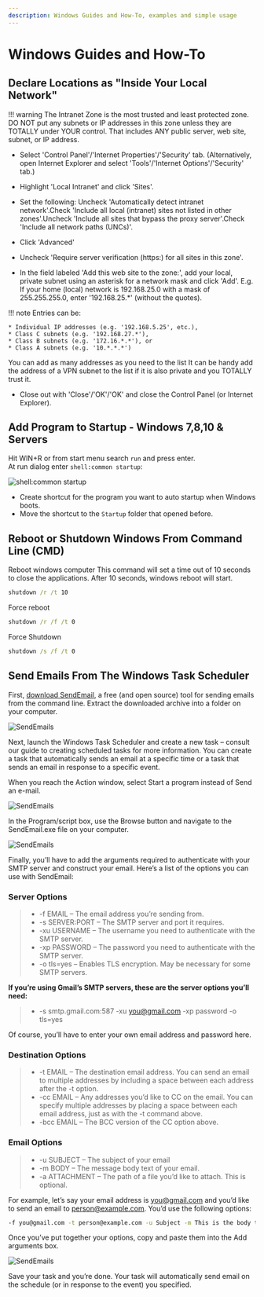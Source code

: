 ```yaml
---
description: Windows Guides and How-To, examples and simple usage
---
```


# Windows Guides and How-To

## Declare Locations as "Inside Your Local Network"

!!! warning
    The Intranet Zone is the most trusted and least protected zone. DO NOT put any subnets or IP addresses in this zone unless they are TOTALLY under YOUR control. That includes ANY public server, web site, subnet, or IP address.

* Select 'Control Panel'/'Internet Properties'/'Security' tab. (Alternatively, open Internet Explorer and select 'Tools'/'Internet Options'/'Security' tab.)

* Highlight 'Local Intranet' and click 'Sites'.

* Set the following: Uncheck 'Automatically detect intranet network'.Check 'Include all local (intranet) sites not listed in other zones'.Uncheck 'Include all sites that bypass the proxy server'.Check 'Include all network paths (UNCs)'.​

* Click 'Advanced'

* Uncheck 'Require server verification (https:) for all sites in this zone'.

* In the field labeled 'Add this web site to the zone:', add your local, private subnet using an asterisk for a network mask and click 'Add'. E.g. If your home (local) network is 192.168.25.0 with a mask of 255.255.255.0, enter '192.168.25.*' (without the quotes).

!!! note
    Entries can be:​

    * Individual IP addresses (e.g. '192.168.5.25', etc.),
    * Class C subnets (e.g. '192.168.27.*'),
    * Class B subnets (e.g. '172.16.*.*'), or
    * Class A subnets (e.g. '10.*.*.*')​

You can add as many addresses as you need to the list
It can be handy add the address of a VPN subnet to the list if it is also private and you TOTALLY trust it.​

* Close out with 'Close'/'OK'/'OK' and close the Control Panel (or Internet Explorer).

## Add Program to Startup - Windows 7,8,10 & Servers

Hit WIN+R or from start menu search `run` and press enter.  
At run dialog enter `shell:common startup`:

![shell:common startup](../assets/images/windows/2018-10-21_09-52-21_runStartup.png "shell:common startup")

* Create shortcut for the program you want to auto startup when Windows boots.
* Move the shortcut to the `Startup` folder that opened before.

## Reboot or Shutdown Windows From Command Line (CMD)

Reboot windows computer
This command will set a time out of 10 seconds to close the applications. After 10 seconds, windows reboot will start.

```cmd
shutdown /r /t 10
```

Force reboot

```cmd
shutdown /r /f /t 0
```

Force Shutdown

```cmd
shutdown /s /f /t 0
```

## Send Emails From The Windows Task Scheduler

First, [download SendEmail](https://github.com/fire1ce/sendEmail-windwos-v1.56/archive/master.zip "SendEmail"), a free (and open source) tool for sending emails from the command line. Extract the downloaded archive into a folder on your computer.

![SendEmails](../assets/images/windows/sendMail/sendMail1.png)

Next, launch the Windows Task Scheduler and create a new task – consult our guide to creating scheduled tasks for more information. You can create a task that automatically sends an email at a specific time or a task that sends an email in response to a specific event.

When you reach the Action window, select Start a program instead of Send an e-mail.

![SendEmails](../assets/images/windows/sendMail/sendMail2.png)

In the Program/script box, use the Browse button and navigate to the SendEmail.exe file on your computer.

![SendEmails](../assets/images/windows/sendMail/sendMail3.png)

Finally, you’ll have to add the arguments required to authenticate with your SMTP server and construct your email. Here’s a list of the options you can use with SendEmail:

### Server Options

> * -f EMAIL – The email address you’re sending from.  
> * -s SERVER:PORT – The SMTP server and port it requires.  
> * -xu USERNAME – The username you need to authenticate with the SMTP server.  
> * -xp PASSWORD – The password you need to authenticate with the SMTP server.  
> * -o tls=yes – Enables TLS encryption. May be necessary for some SMTP servers.  

__If you’re using Gmail’s SMTP servers, these are the server options you’ll need:__

> * -s smtp.gmail.com:587 -xu you@gmail.com -xp password -o tls=yes

Of course, you’ll have to enter your own email address and password here.

### Destination Options

> * -t EMAIL – The destination email address. You can send an email to multiple addresses by including a space between each address after the -t option.  
> * -cc EMAIL – Any addresses you’d like to CC on the email. You can specify multiple addresses by placing a space between each email address, just as with the -t command above.  
> * -bcc EMAIL – The BCC version of the CC option above.  

### Email Options

> * -u SUBJECT – The subject of your email  
> * -m BODY – The message body text of your email.  
> * -a ATTACHMENT – The path of a file you’d like to attach. This is optional.  

For example, let’s say your email address is you@gmail.com and you’d like to send an email to person@example.com. You’d use the following options:

```cmd
-f you@gmail.com -t person@example.com -u Subject -m This is the body text! -s smtp.gmail.com:587 -xu you@gmail.com -xp password -o tls=yes
```

Once you’ve put together your options, copy and paste them into the Add arguments box.

![SendEmails](../assets/images/windows/sendMail/sendMail4.png)

Save your task and you’re done. Your task will automatically send email on the schedule (or in response to the event) you specified.
